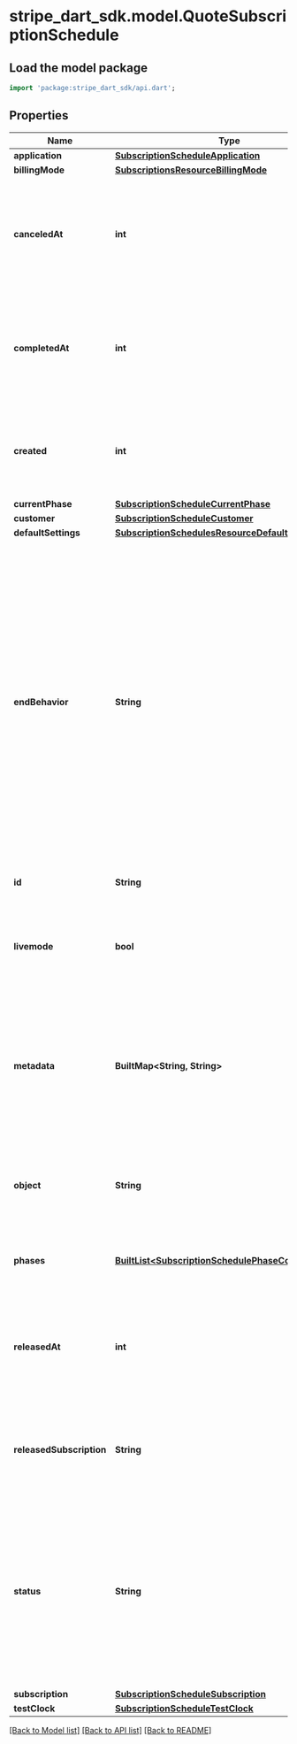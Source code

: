 # stripe_dart_sdk.model.QuoteSubscriptionSchedule

## Load the model package
```dart
import 'package:stripe_dart_sdk/api.dart';
```

## Properties
Name | Type | Description | Notes
------------ | ------------- | ------------- | -------------
**application** | [**SubscriptionScheduleApplication**](SubscriptionScheduleApplication.md) |  | [optional] 
**billingMode** | [**SubscriptionsResourceBillingMode**](SubscriptionsResourceBillingMode.md) |  | 
**canceledAt** | **int** | Time at which the subscription schedule was canceled. Measured in seconds since the Unix epoch. | [optional] 
**completedAt** | **int** | Time at which the subscription schedule was completed. Measured in seconds since the Unix epoch. | [optional] 
**created** | **int** | Time at which the object was created. Measured in seconds since the Unix epoch. | 
**currentPhase** | [**SubscriptionScheduleCurrentPhase**](SubscriptionScheduleCurrentPhase.md) |  | [optional] 
**customer** | [**SubscriptionScheduleCustomer**](SubscriptionScheduleCustomer.md) |  | 
**defaultSettings** | [**SubscriptionSchedulesResourceDefaultSettings**](SubscriptionSchedulesResourceDefaultSettings.md) |  | 
**endBehavior** | **String** | Behavior of the subscription schedule and underlying subscription when it ends. Possible values are `release` or `cancel` with the default being `release`. `release` will end the subscription schedule and keep the underlying subscription running. `cancel` will end the subscription schedule and cancel the underlying subscription. | 
**id** | **String** | Unique identifier for the object. | 
**livemode** | **bool** | Has the value `true` if the object exists in live mode or the value `false` if the object exists in test mode. | 
**metadata** | **BuiltMap&lt;String, String&gt;** | Set of [key-value pairs](https://stripe.com/docs/api/metadata) that you can attach to an object. This can be useful for storing additional information about the object in a structured format. | [optional] 
**object** | **String** | String representing the object's type. Objects of the same type share the same value. | 
**phases** | [**BuiltList&lt;SubscriptionSchedulePhaseConfiguration&gt;**](SubscriptionSchedulePhaseConfiguration.md) | Configuration for the subscription schedule's phases. | 
**releasedAt** | **int** | Time at which the subscription schedule was released. Measured in seconds since the Unix epoch. | [optional] 
**releasedSubscription** | **String** | ID of the subscription once managed by the subscription schedule (if it is released). | [optional] 
**status** | **String** | The present status of the subscription schedule. Possible values are `not_started`, `active`, `completed`, `released`, and `canceled`. You can read more about the different states in our [behavior guide](https://stripe.com/docs/billing/subscriptions/subscription-schedules). | 
**subscription** | [**SubscriptionScheduleSubscription**](SubscriptionScheduleSubscription.md) |  | [optional] 
**testClock** | [**SubscriptionScheduleTestClock**](SubscriptionScheduleTestClock.md) |  | [optional] 

[[Back to Model list]](../README.md#documentation-for-models) [[Back to API list]](../README.md#documentation-for-api-endpoints) [[Back to README]](../README.md)


